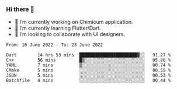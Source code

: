 ### Hi there 👋

<!--
**devcat37/devcat37** is a ✨ _special_ ✨ repository because its `README.md` (this file) appears on your GitHub profile.-->


- 🔭 I’m currently working on Chimicum application.
- 🌱 I’m currently learning Flutter/Dart.
- 👯 I’m looking to collaborate with UI designers.
<!-- - 🤔 I’m looking for help with ... -->

<!--START_SECTION:waka-->

```text
From: 16 June 2022 - To: 23 June 2022

Dart        14 hrs 53 mins  ██████████████████████▓░░   91.27 %
C++         56 mins         █▒░░░░░░░░░░░░░░░░░░░░░░░   05.80 %
YAML        7 mins          ▒░░░░░░░░░░░░░░░░░░░░░░░░   00.74 %
CMake       5 mins          ░░░░░░░░░░░░░░░░░░░░░░░░░   00.55 %
JSON        5 mins          ░░░░░░░░░░░░░░░░░░░░░░░░░   00.53 %
Batchfile   4 mins          ░░░░░░░░░░░░░░░░░░░░░░░░░   00.44 %
```

<!--END_SECTION:waka-->
